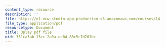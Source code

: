 ```yaml
---
content_type: resource
description: ''
file: https://ol-ocw-studio-app-production.s3.amazonaws.com/courses/14-13-psychology-and-economics-spring-2020/351ca3ab13cc2a0aee0488c5c7d201bc_K7QVIqV2QMk.pdf
file_type: application/pdf
resourcetype: Document
title: 3play pdf file
uid: 351ca3ab-13cc-2a0a-ee04-88c5c7d201bc
---
```

